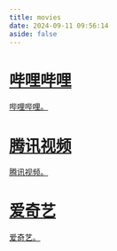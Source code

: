 ```yaml
---
title: movies
date: 2024-09-11 09:56:14
aside: false
---
```

<style>
  #libCategories .card-wrap:hover .card-info:after {
    width: 300%;
  }
</style>
<link rel="stylesheet" type="text/css" href="https://npm.elemecdn.com/js-heo@1.0.11/3dCard/no3d.css">

<div id='libCategories'>
<div id="lib-cards" class="container">

<a href="https://www.bilibili.com/" target="_blank">
<card data-image="https://pic4.zhimg.com/v2-5e1af78dc01bebb1601570eecf504eca_r.jpg">
<h1 slot="header">哔哩哔哩</h1>
<p slot="content">哔哩哔哩。</p>
</card>
</a>

<a href='https://v.qq.com/' target="_blank">
  <card data-image="https://switch-cn.gtgres.com/global-image/12c9b280-1a7b-11eb-abbd-e1aeab85f975.jpg">
    <h1 slot="header">腾讯视频</h1>
    <p slot="content">腾讯视频。</p>
  </card>
</a>

<a href='https://www.iqiyi.com/' target="_blank">
  <card data-image="https://vipyidiancom.oss-cn-beijing.aliyuncs.com/vipyidian.com/article/1_130907232428_1.png">
    <h1 slot="header">爱奇艺</h1>
    <p slot="content">爱奇艺。</p>
  </card>
</a>

</div>
</div>

<script src='https://lf6-cdn-tos.bytecdntp.com/cdn/expire-1-M/vue/2.6.14/vue.min.js' data-pjax></script>

<script type="text/javascript" src="https://npm.elemecdn.com/anzhiyu-theme-static@1.0.7/no3d/no3d.js" data-pjax></script>